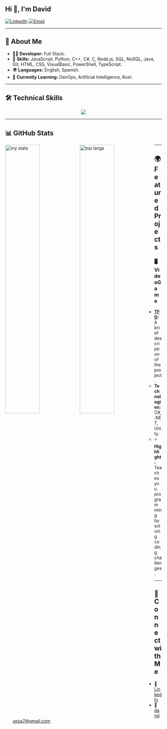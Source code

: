 ## Hi 👋, I'm David

[![LinkedIn](https://img.shields.io/badge/-LinkedIn-blue?style=for-the-badge&logo=linkedin)](https://linkedin.com/in/david-andueza-ferro-39644332a)
[![Email](https://img.shields.io/badge/-Email-ff4500?style=for-the-badge&logo=gmail)](mailto:dandueza7@gmail.com)

---

## 🌟 About Me 

- 👨‍💻 **Developer:** Full Stack.
- 🧠 **Skills:** JavaScript, Python, C++, C#, C, Node.js, SQL, NoSQL, Java, Git, HTML, CSS, VisualBasic, PowerShell, TypeScript.
- 🌍 **Languages:** English, Spanish.
- 🌱 **Currently Learning:** DevOps, Artificial Intelligence, Rust.

---

## 🛠️ Technical Skills
<div align="center">
  <img src="https://skillicons.dev/icons?i=mysql,net,cs,cpp,bootstrap,js,ts,nodejs,python,java,html,css,figma,git,unity,kotlin,flutter&theme=light" />
</div>

---

## 📊 GitHub Stats
<img alt="my stats" align="left" width="47%" src="https://github-readme-stats.vercel.app/api?username=dandu35&theme=rose"/> 
<img alt="top langs" align="left" width="47%" src="https://github-readme-stats.vercel.app/api/top-langs/?username=dandu35&layout=compact&theme=rose"/>

---

## 🌍 Featured Projects
### 🖥️ VideoGame
- **[TFG](https://github.com//Dandu35/TFG-David-Andueza-Ferro):** A brief description of the project.
  - **Technologies:** C#, .NET, Unity.
  - ⭐ **Highlight:** Teaches you programming by solving coding challenges.
    
---

## 🎯 Connect with Me
- 💼 [LinkedIn](https://linkedin.com/in/david-andueza-ferro-39644332a)
- 📧 [dandueza7@gmail.com](mailto:dandueza7@gmail.com)
